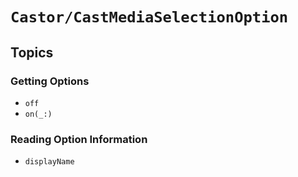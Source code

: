 # ``Castor/CastMediaSelectionOption``

## Topics

### Getting Options

- ``off``
- ``on(_:)``

### Reading Option Information

- ``displayName``

